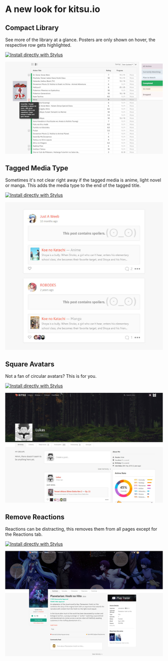 # A new look for kitsu.io
## Compact Library
See more of the library at a glance. Posters are only shown on hover, the respective row gets highlighted.

[![Install directly with Stylus](https://img.shields.io/badge/Install%20directly%20with-Stylus-00adad.svg)](https://raw.githubusercontent.com/lukas-berger/styling-kitsu/main/compact-library/compact-library.user.css)

![Compact Library](/compact-library/kitsucompactlibrary.jpg)



## Tagged Media Type
Sometimes it's not clear right away if the tagged media is anime, light novel or manga. 
This adds the media type to the end of the tagged title.

[![Install directly with Stylus](https://img.shields.io/badge/Install%20directly%20with-Stylus-00adad.svg)](https://raw.githubusercontent.com/lukas-berger/styling-kitsu/main/tagged-media-type/tagged-media-type.user.css)

![Tagged Media Type](/tagged-media-type/kitsutaggedmediatype.jpg)



## Square Avatars
Not a fan of circular avatars? This is for you.

[![Install directly with Stylus](https://img.shields.io/badge/Install%20directly%20with-Stylus-00adad.svg)](https://raw.githubusercontent.com/lukas-berger/styling-kitsu/main/square-avatars/square-avatars.user.css)

![Square Avatars](/square-avatars/kitsusquareavatars.jpg)



## Remove Reactions
Reactions can be distracting, this removes them from all pages except for the Reactions tab.

[![Install directly with Stylus](https://img.shields.io/badge/Install%20directly%20with-Stylus-00adad.svg)](https://raw.githubusercontent.com/lukas-berger/styling-kitsu/main/remove-reactions/remove-reactions.user.css)

![Remove Reactions](/remove-reactions/kitsuremovereactions.jpg)
